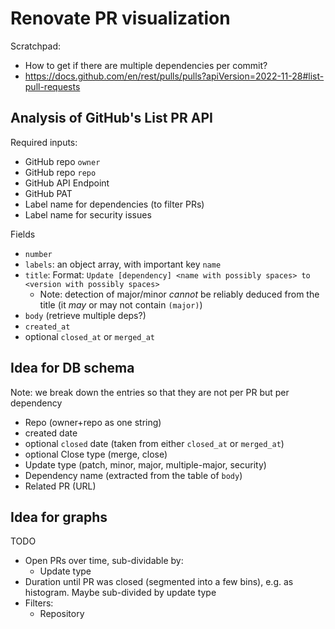 # Renovate PR visualization

Scratchpad:

- How to get if there are multiple dependencies per commit?
- https://docs.github.com/en/rest/pulls/pulls?apiVersion=2022-11-28#list-pull-requests

## Analysis of GitHub's List PR API

Required inputs:
- GitHub repo `owner`
- GitHub repo `repo`
- GitHub API Endpoint
- GitHub PAT
- Label name for dependencies (to filter PRs)
- Label name for security issues

Fields
- `number`
- `labels`: an object array, with important key `name`
- `title`: Format: `Update [dependency] <name with possibly spaces> to <version with possibly spaces>`
  - Note: detection of major/minor _cannot_ be reliably deduced from the title (it _may_ or may not contain `(major)`)
- `body` (retrieve multiple deps?)
- `created_at`
- optional `closed_at` or `merged_at`


## Idea for DB schema
Note: we break down the entries so that they are not per PR but per dependency

- Repo (owner+repo as one string)
- created date
- optional `closed` date (taken from either `closed_at` or `merged_at`)
- optional Close type (merge, close)
- Update type (patch, minor, major, multiple-major, security)
- Dependency name (extracted from the table of `body`)
- Related PR (URL)

## Idea for graphs
TODO
- Open PRs over time, sub-dividable by:
  - Update type
- Duration until PR was closed (segmented into a few bins), e.g. as histogram. Maybe sub-divided by update type
- Filters:
  - Repository
